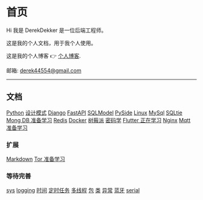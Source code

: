 # 首页

Hi 我是 DerekDekker 是一位后端工程师。

这是我的个人文档，用于我个人使用。

这是我的个人博客 👉 [个人博客](https://derekdekker.com).

邮箱: derek44554@gmail.com

---
## 文档

[Python](/Python/基础/)
[设计模式](/设计模式/单例模式_01/singleton/)
[Django](/Django/框架/)
[FastAPI](/FastAPI/基础/)
[SQLModel](#)
[PySide](#)
[Linux](/Linux/命令/)
[MySql](/MySql/SQL/)
[SQLtie](/SQLtie/SQL/)
[Mong DB 准备学习](#)
[Redis](/Redis/数据类型/)
[Docker](/Docker/命令/)
[树莓派](/树莓派/基础/)
[密码学](/密码学/基础/)
[Flutter 正在学习](#)
[Nginx](/Nginx/框架/)
[Mqtt 准备学习](#)
### 扩展
[Markdown](/Markdown/代码/)
[Tor 准备学习](#)

### 等待完善

[sys](/Python/sys/)
[logging](/Python/logging/)
[时间](/Python/时间/)
[定时任务](/Python/定时任务/)
[多线程](/Python/多线程/)
[包](/Python/包/)
[类](/Python/类/)
[异常](/Python/异常/)
[蓝牙](/Python/蓝牙/)
[serial](/Python/serial/)

